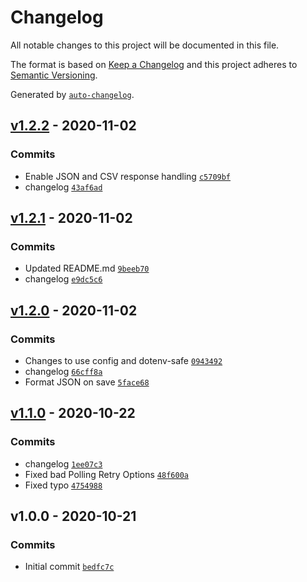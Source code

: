 # Changelog

All notable changes to this project will be documented in this file.

The format is based on [Keep a Changelog](https://keepachangelog.com/en/1.0.0/)
and this project adheres to [Semantic Versioning](https://semver.org/spec/v2.0.0.html).

Generated by [`auto-changelog`](https://github.com/CookPete/auto-changelog).

## [v1.2.2](https://github.com/martinholden-skillsoft/node-percipio-learneractivityreport/compare/v1.2.1...v1.2.2) - 2020-11-02

### Commits

- Enable JSON and CSV response handling [`c5709bf`](https://github.com/martinholden-skillsoft/node-percipio-learneractivityreport/commit/c5709bf1b635d7cc95af8e4790d5c045b27b5237)
- changelog [`43af6ad`](https://github.com/martinholden-skillsoft/node-percipio-learneractivityreport/commit/43af6ad8c35d34dcebcfbeec37e3e98112450593)

## [v1.2.1](https://github.com/martinholden-skillsoft/node-percipio-learneractivityreport/compare/v1.2.0...v1.2.1) - 2020-11-02

### Commits

- Updated README.md [`9beeb70`](https://github.com/martinholden-skillsoft/node-percipio-learneractivityreport/commit/9beeb7047d703bfa30d14fbb54452cf178e1d296)
- changelog [`e9dc5c6`](https://github.com/martinholden-skillsoft/node-percipio-learneractivityreport/commit/e9dc5c62b57f1afa1d9dbee1f6bb5032ee5a7168)

## [v1.2.0](https://github.com/martinholden-skillsoft/node-percipio-learneractivityreport/compare/v1.1.0...v1.2.0) - 2020-11-02

### Commits

- Changes to use config and dotenv-safe [`0943492`](https://github.com/martinholden-skillsoft/node-percipio-learneractivityreport/commit/09434929c31050c2f3ca272fb8815ac4b7d6daaa)
- changelog [`66cff8a`](https://github.com/martinholden-skillsoft/node-percipio-learneractivityreport/commit/66cff8a5f91f8642740477ee3a0fc4cb63d97345)
- Format JSON on save [`5face68`](https://github.com/martinholden-skillsoft/node-percipio-learneractivityreport/commit/5face68fa5b6ae62100197d0993f79cb5f3430a2)

## [v1.1.0](https://github.com/martinholden-skillsoft/node-percipio-learneractivityreport/compare/v1.0.0...v1.1.0) - 2020-10-22

### Commits

- changelog [`1ee07c3`](https://github.com/martinholden-skillsoft/node-percipio-learneractivityreport/commit/1ee07c3e4bb438d299232bd81b2bbf00db965685)
- Fixed bad Polling Retry Options [`48f600a`](https://github.com/martinholden-skillsoft/node-percipio-learneractivityreport/commit/48f600a55f4b0835497645232bd7922609aebfb6)
- Fixed typo [`4754988`](https://github.com/martinholden-skillsoft/node-percipio-learneractivityreport/commit/475498864336721f5da2a808f8d1d7e8cbaf5230)

## v1.0.0 - 2020-10-21

### Commits

- Initial commit [`bedfc7c`](https://github.com/martinholden-skillsoft/node-percipio-learneractivityreport/commit/bedfc7cf819e29c9f2c8d9f7f6b2b6d2193dcf95)
